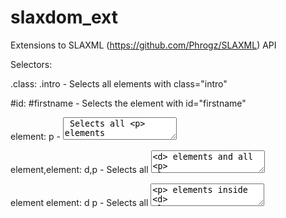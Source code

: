# slaxdom_ext
Extensions to SLAXML (https://github.com/Phrogz/SLAXML) API

Selectors:  


.class: 	.intro -	Selects all elements with class="intro"  

 #id: #firstname - 	Selects the element with id="firstname"  

element:      p  - <textarea>	Selects all <p> elements</textarea>  

element,element: d,p - Selects all <textarea><d> elements and all <p> elements</textarea>  


element element: d p - Selects all <textarea><p> elements inside <d> elements</textarea>

